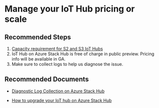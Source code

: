 <properties
  pagetitle="Manage your IoT Hub pricing or scale"
  service=""
  resource=""
  ms.author="yiygu,camanle"
  selfhelptype="Generic"
  supporttopicids="32782339"
  productpesids="17381"
  cloudEnvironments="public, fairfax, usnat, ussec"
  articleid="8856bf09-f722-4441-ad84-04d9d436fd63"
  ownershipid="AzureIot_IotHub" />
# Manage your IoT Hub pricing or scale

## **Recommended Steps**

1. [Capacity requirement for S2 and S3 IoT Hubs](https://docs.microsoft.com/azure-stack/operator/iot-hub-rp-manage?view=azs-2005#azure-stack-hub-capacity-management)
2. IoT Hub on Azure Stack Hub is free of charge in public preview. Pricing info will be available in GA.
3. Make sure to collect logs to help us diagnose the issue.

## **Recommended Documents**

* [Diagnostic Log Collection on Azure Stack Hub](https://docs.microsoft.com/azure-stack/operator/diagnostic-log-collection?view=azs-2005)

* [How to upgrade your IoT hub on Azure Stack Hub](https://docs.microsoft.com/azure-stack/operator/resource-provider-apply-updates?view=azs-2005)
